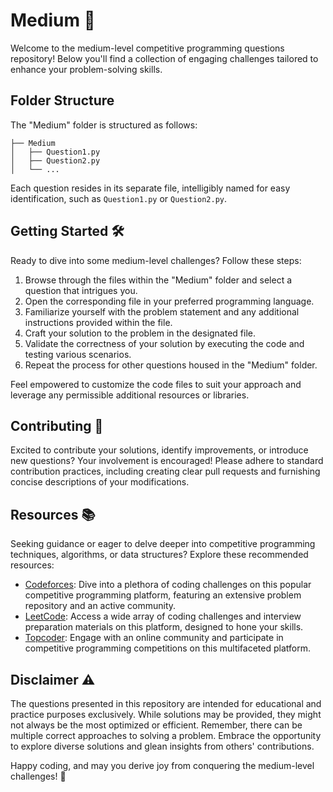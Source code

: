 # Medium 🚀

Welcome to the medium-level competitive programming questions repository! Below you'll find a collection of engaging challenges tailored to enhance your problem-solving skills.

## Folder Structure

The "Medium" folder is structured as follows:

```
├── Medium
│   ├── Question1.py
│   ├── Question2.py
│   └── ...
```

Each question resides in its separate file, intelligibly named for easy identification, such as `Question1.py` or `Question2.py`.

## Getting Started 🛠️

Ready to dive into some medium-level challenges? Follow these steps:

1. Browse through the files within the "Medium" folder and select a question that intrigues you.
2. Open the corresponding file in your preferred programming language.
3. Familiarize yourself with the problem statement and any additional instructions provided within the file.
4. Craft your solution to the problem in the designated file.
5. Validate the correctness of your solution by executing the code and testing various scenarios.
6. Repeat the process for other questions housed in the "Medium" folder.

Feel empowered to customize the code files to suit your approach and leverage any permissible additional resources or libraries.

## Contributing 🤝

Excited to contribute your solutions, identify improvements, or introduce new questions? Your involvement is encouraged! Please adhere to standard contribution practices, including creating clear pull requests and furnishing concise descriptions of your modifications.

## Resources 📚

Seeking guidance or eager to delve deeper into competitive programming techniques, algorithms, or data structures? Explore these recommended resources:

- [Codeforces](https://codeforces.com/): Dive into a plethora of coding challenges on this popular competitive programming platform, featuring an extensive problem repository and an active community.
- [LeetCode](https://leetcode.com/): Access a wide array of coding challenges and interview preparation materials on this platform, designed to hone your skills.
- [Topcoder](https://www.topcoder.com/): Engage with an online community and participate in competitive programming competitions on this multifaceted platform.

## Disclaimer ⚠️

The questions presented in this repository are intended for educational and practice purposes exclusively. While solutions may be provided, they might not always be the most optimized or efficient. Remember, there can be multiple correct approaches to solving a problem. Embrace the opportunity to explore diverse solutions and glean insights from others' contributions.

Happy coding, and may you derive joy from conquering the medium-level challenges! 🌟